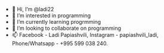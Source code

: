 - 👋 Hi, I’m @ladi22
- 👀 I’m interested in programming
- 🌱 I’m currently learning progrmming 
- 💞️ I’m looking to collaborate on programming
- 📫 Facebook - Ladi Papiashvili, Instagram - papiashvili_ladi, Phone/Whatsapp - +995 599 038 240.
